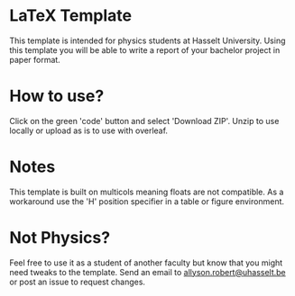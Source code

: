 # LaTeX Template

This template is intended for physics students at Hasselt University.
Using this template you will be able to write a report of your bachelor project in paper format.

# How to use?
Click on the green 'code' button and select 'Download ZIP'.
Unzip to use locally or upload as is to use with overleaf.

# Notes
This template is built on multicols meaning floats are not compatible. As a workaround use the 'H' position specifier in a table or figure environment.

# Not Physics?

Feel free to use it as a student of another faculty but know that you might need tweaks to the template.
Send an email to allyson.robert@uhasselt.be or post an issue to request changes.

